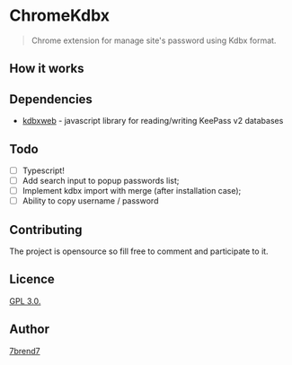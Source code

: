 # ChromeKdbx

> Chrome extension for manage site's password using Kdbx format.

## How it works


## Dependencies
- [kdbxweb](https://github.com/keeweb/kdbxweb) -  javascript library for reading/writing KeePass v2 databases

## Todo

- [ ] Typescript!
- [ ] Add search input to popup passwords list;
- [ ] Implement kdbx import with merge (after installation case);
- [ ] Ability to copy username / password

## Contributing
The project is opensource so fill free to comment and participate to it.

## Licence

[GPL 3.0.](https://github.com/7brend7/chromekdbx/blob/master/LICENSE)

## Author

[7brend7](https://github.com/7brend7)